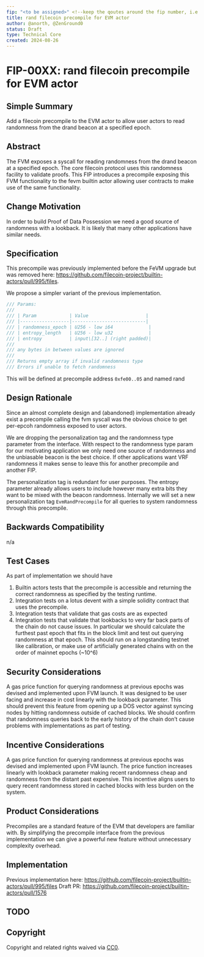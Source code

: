 ```yaml
---
fip: "<to be assigned>" <!--keep the qoutes around the fip number, i.e: `fip: "0001"`-->
title: rand filecoin precompile for EVM actor 
author: @anorth, @ZenGround0
status: Draft
type: Technical Core
created: 2024-08-26
---
```


<!--You can leave these HTML comments in your merged FIP and delete the visible duplicate text guides, they will not appear and may be helpful to refer to if you edit it again. This is the suggested template for new FIPs. Note that a FIP number will be assigned by an editor. When opening a pull request to submit your FIP, please use an abbreviated title in the filename, `fip-draft_title_abbrev.md`. The title should be 44 characters or less.-->


# FIP-00XX: rand filecoin precompile for EVM actor 

## Simple Summary
<!--"If you can't explain it simply, you don't understand it well enough." Provide a simplified and layman-accessible explanation of the FIP.-->
Add a filecoin precompile to the EVM actor to allow user actors to read randomness from the drand beacon at a specified epoch.

## Abstract
<!--A short (~200 word) description of the technical issue being addressed.-->
The FVM exposes a syscall for reading randomness from the drand beacon at a specified epoch. The core filecoin protocol uses this randomness facility to validate proofs.  This FIP introduces a precompile exposing this FVM functionality to the fevm builtin actor allowing user contracts to make use of the same functionality.

## Change Motivation
<!--The motivation is critical for FIPs that want to change the Filecoin protocol. It should clearly explain why the existing protocol specification is inadequate to address the problem that the FIP solves. FIP submissions without sufficient motivation may be rejected outright.-->
In order to build Proof of Data Possession we need a good source of randomness with a lookback. It is likely that many other applications have similar needs.



## Specification
<!--The technical specification should describe the syntax and semantics of any new feature. The specification should be detailed enough to allow competing, interoperable implementations for any of the current Filecoin implementations. -->
This precompile was previously implemented before the FeVM upgrade but was removed here: https://github.com/filecoin-project/builtin-actors/pull/995/files.  

We propose a simpler variant of the previous implementation.

```rust
/// Params:
///
/// | Param            | Value                     |
/// |------------------|---------------------------|
/// | randomness_epoch | U256 - low i64             |
/// | entropy_length   | U256 - low u32             |
/// | entropy          | input\[32..] (right padded)|
///
/// any bytes in between values are ignored
///
/// Returns empty array if invalid randomness type
/// Errors if unable to fetch randomness
```

This will be defined at precompile address `0xfe00..05` and named rand

## Design Rationale
<!--The rationale fleshes out the specification by describing what motivated the design and why particular design decisions were made. It should describe alternate designs that were considered and related work, e.g. how the feature is supported in other languages. The rationale may also provide evidence of consensus within the community, and should discuss important objections or concerns raised during discussion.-->
Since an almost complete design and (abandoned) implementation already exist  a precompile calling the fvm syscall was the obvious choice to get per-epcoh randomness exposed to user actors.

We are dropping the personalization tag and the randomness type parameter from the interface.  With respect to the randomness type param for our motivating application we only need one source of randomness and the unbiasable beacon is the best choice.  If other applications want VRF randomness it makes sense to leave this for another precompile and another FIP.

The personalization tag is redundant for user purposes.  The entropy parameter already allows users to include however many extra bits they want to be mixed with the beacon randomness.  Internally we will set a new personalization tag `EvmRandPrecompile` for all queries to system randomness through this precompile.  



## Backwards Compatibility
<!--All FIPs that introduce backwards incompatibilities must include a section describing these incompatibilities and their severity. The FIP must explain how the author proposes to deal with these incompatibilities. FIP submissions without a sufficient backwards compatibility treatise may be rejected outright.-->
n/a

## Test Cases
<!--Test cases for an implementation are mandatory for FIPs that are affecting consensus changes. Other FIPs can choose to include links to test cases if applicable.-->
As part of implementation we should have 
1. Builtin actors tests that the precompile is accessible and returning the correct randomness as specified by the testing runtime.  
2. Integration tests on a lotus devent with a simple solidity contract that uses the precompile.
3. Integration tests that validate that gas costs are as expected
4. Integration tests that validate that lookbacks to very far back parts of the chain do not cause issues.  In particular we should calculate the furthest past epoch that fits in the block limit and test out querying randomness at that epoch.  This should run on a longstanding testnet like calibration, or make use of artificially generated chains with on the order of mainnet epochs (~10^6)

## Security Considerations
<!--All FIPs must contain a section that discusses the security implications/considerations relevant to the proposed change. Include information that might be important for security discussions, surfaces risks and can be used throughout the life cycle of the proposal. E.g. include security-relevant design decisions, concerns, important discussions, implementation-specific guidance and pitfalls, an outline of threats and risks and how they are being addressed. FIP submissions missing the "Security Considerations" section will be rejected. A FIP cannot proceed to status "Final" without a Security Considerations discussion deemed sufficient by the reviewers.-->
A gas price function for querying randomness at previous epochs was devised and implemented upon FVM launch.  It was designed to be user facing and increase in cost linearly with the lookback parameter.  This should prevent this feature from opening up a DOS vector against syncing nodes by hitting randomness outside of cached blocks.  We should confirm that randomness queries back to the early history of the chain don’t cause problems with implementations as part of testing. 


## Incentive Considerations
<!--All FIPs must contain a section that discusses the incentive implications/considerations relative to the proposed change. Include information that might be important for incentive discussion. A discussion on how the proposed change will incentivize reliable and useful storage is required. FIP submissions missing the "Incentive Considerations" section will be rejected. An FIP cannot proceed to status "Final" without a Incentive Considerations discussion deemed sufficient by the reviewers.-->
A gas price function for querying randomness at previous epochs was devised and implemented upon FVM launch.  The price function increases linearly with lookback parameter making recent randomness cheap and randomness from the distant past expensive. This incentive aligns users to query recent randomness stored in cached blocks with less burden on the system.

## Product Considerations
<!--All FIPs must contain a section that discusses the product implications/considerations relative to the proposed change. Include information that might be important for product discussion. A discussion on how the proposed change will enable better storage-related goods and services to be developed on Filecoin. FIP submissions missing the "Product Considerations" section will be rejected. An FIP cannot proceed to status "Final" without a Product Considerations discussion deemed sufficient by the reviewers.-->
Precompiles are a standard feature of the EVM that developers are familiar with.  By simplifying the precompile interface from the previous implementation we can give a powerful new feature without unnecessary complexity overhead.

## Implementation
<!--The implementations must be completed before any core FIP is given status "Final", but it need not be completed before the FIP is accepted. While there is merit to the approach of reaching consensus on the specification and rationale before writing code, the principle of "rough consensus and running code" is still useful when it comes to resolving many discussions of API details.-->
Previous implementation here: https://github.com/filecoin-project/builtin-actors/pull/995/files
Draft PR: https://github.com/filecoin-project/builtin-actors/pull/1576

## TODO
<!--A section that lists any unresolved issues or tasks that are part of the FIP proposal. Examples of these include performing benchmarking to know gas fees, validate claims made in the FIP once the final implementation is ready, etc. A FIP can only move to a “Last Call” status once all these items have been resolved.-->


## Copyright
Copyright and related rights waived via [CC0](https://creativecommons.org/publicdomain/zero/1.0/).
